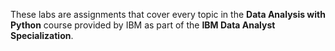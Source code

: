 These labs are assignments that cover every topic in the **Data Analysis with Python** course provided by IBM as part of the **IBM Data Analyst Specialization**.
